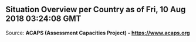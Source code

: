 ## Situation Overview per Country as of Fri, 10 Aug 2018 03:24:08 GMT

Source: **ACAPS (Assessment Capacities Project) - https://www.acaps.org**
